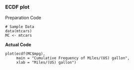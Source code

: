 ### ECDF plot
Preparation Code
```
# Sample Data
data(mtcars)
MC <- mtcars
```
**Actual Code**
```
plot(ecdf(MC$mpg),
     main = "Cumulative Frequency of Miles/(US) gallon",
     xlab = "Miles/(US) gallon")
```
